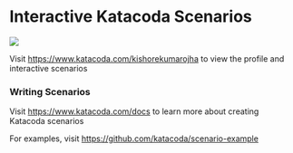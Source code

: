 # Interactive Katacoda Scenarios

[![](http://shields.katacoda.com/katacoda/kishorekumarojha/count.svg)](https://www.katacoda.com/kishorekumarojha "Get your profile on Katacoda.com")

Visit https://www.katacoda.com/kishorekumarojha to view the profile and interactive scenarios

### Writing Scenarios
Visit https://www.katacoda.com/docs to learn more about creating Katacoda scenarios

For examples, visit https://github.com/katacoda/scenario-example
